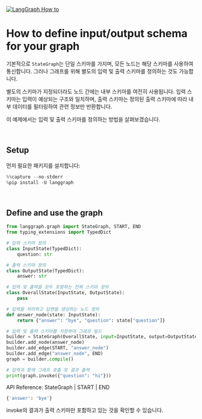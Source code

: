 [![LangGraph How to](https://img.shields.io/badge/LangGraph-How_to-yellow?logo=langgraph)](https://langchain-ai.github.io/langgraph/how-tos/input_output_schema/)


# How to define input/output schema for your graph

기본적으로 `StateGraph`는 단일 스키마를 가지며, 모든 노드는 해당 스키마를 사용하여 통신합니다. 그러나 그래프를 위해 별도의 입력 및 출력 스키마를 정의하는 것도 가능합니다.

별도의 스키마가 지정되더라도 노드 간에는 내부 스키마를 여전히 사용됩니다. 입력 스키마는 입력이 예상되는 구조와 일치하며, 출력 스키마는 정의된 출력 스키마에 따라 내부 데이터를 필터링하여 관련 정보만 반환합니다.

이 예제에서는 입력 및 출력 스키마를 정의하는 방법을 살펴보겠습니다.

<br>

## Setup
먼저 필요한 패키지를 설치합니다:
```python
%%capture --no-stderr
%pip install -U langgraph
```

<br>

## Define and use the graph

```python
from langgraph.graph import StateGraph, START, END
from typing_extensions import TypedDict

# 입력 스키마 정의
class InputState(TypedDict):
    question: str

# 출력 스키마 정의
class OutputState(TypedDict):
    answer: str

# 입력 및 출력을 모두 포함하는 전체 스키마 정의
class OverallState(InputState, OutputState):
    pass

# 입력을 처리하고 답변을 생성하는 노드 정의
def answer_node(state: InputState):
    return {"answer": "bye", "question": state["question"]}

# 입력 및 출력 스키마를 지정하여 그래프 빌드
builder = StateGraph(OverallState, input=InputState, output=OutputState)
builder.add_node(answer_node)
builder.add_edge(START, "answer_node")
builder.add_edge("answer_node", END)
graph = builder.compile()

# 입력과 함께 그래프 호출 및 결과 출력
print(graph.invoke({"question": "hi"}))
```
API Reference: StateGraph | START | END

```python
{'answer': 'bye'}
```

invoke의 결과가 출력 스키마만 포함하고 있는 것을 확인할 수 있습니다.
